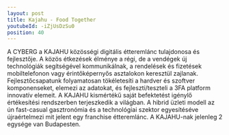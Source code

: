 ```yaml
---
layout: post
title: Kajahu - Food Together
youtubeId: -iZjUsDzSu0
position: 40
---
```


A CYBERG a KAJAHU közösségi digitális étteremlánc tulajdonosa és fejlesztője. A közös étkezések élménye a régi, de a vendégek új technológiák segítségével kommunikálnak, a rendelések és fizetések mobiltelefonon vagy érintőképernyős asztalokon keresztül zajlanak. Fejlesztőcsapatunk folyamatosan tökéletesíti a hardver és szoftver komponenseket, elemezi az adatokat, és fejleszti/teszteli a 3FA platform innovatív elemeit. A KAJAHU kismértékű saját befektetést igénylő értékesítési rendszerben terjeszkedik a világban. A hibrid üzleti modell az ún fast-casual gasztronómia és a technológiai szektor egyesítéséve újraértelmezi mit jelent egy franchise étteremlánc. A KAJAHU-nak jelenleg 2 egysége van Budapesten.
